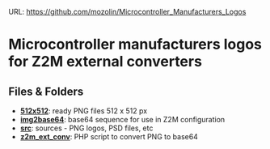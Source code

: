 URL: https://github.com/mozolin/Microcontroller_Manufacturers_Logos  

# Microcontroller manufacturers logos for Z2M external converters
  
## Files & Folders

- [**512x512**](512x512): ready PNG files 512 x 512 px  
- [**img2base64**](img2base64): base64 sequence for use in Z2M configuration  
- [**src**](src): sources - PNG logos, PSD files, etc
- [**z2m_ext_conv**](z2m_ext_conv): PHP script to convert PNG to base64  
